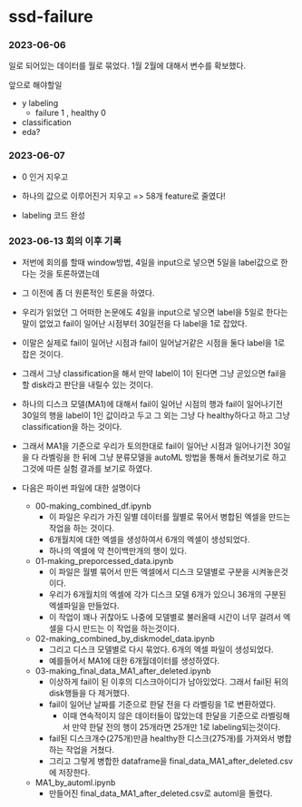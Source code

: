 # ssd-failure

### 2023-06-06
일로 되어있는 데이터를 월로 묶었다.
1월 2월에 대해서 변수를 확보했다.

앞으로 해야할일
- y labeling
  - failure 1 , healthy 0 
- classification
- eda?


### 2023-06-07
- 0 인거 지우고
- 하나의 값으로 이루어진거 지우고
=> 58개 feature로 줄였다!

- labeling 코드 완성

### 2023-06-13 회의 이후 기록
- 저번에 회의를 할때 window방법, 4일을 input으로 넣으면 5일을 label값으로 한다는 것을 토론하였는데
- 그 이전에 좀 더 원론적인 토론을 하였다. 

- 우리가 읽었던 그 어떠한 논문에도 4일을 input으로 넣으면 label을 5일로 한다는 말이 없었고 fail이 일어난 시점부터 30일전을 다 label을 1로 잡았다. 
- 이말은 실제로 fail이 일어난 시점과 fail이 일어날거같은 시점을 둘다 label을 1로 잡은 것이다. 
- 그래서 그냥 classification을 해서 만약 label이 1이 된다면 그냥 곧있으면 fail을 할 disk라고 판단을 내릴수 있는 것이다. 

- 하나의 디스크 모델(MA1)에 대해서 fail이 일어난 시점의 행과 fail이 일어나기전 30일의 행을 label이 1인 값이라고 두고 그 외는 그냥 다 healthy하다고 하고 그냥 classification을 하는 것이다. 
- 그래서 MA1을 기준으로 우리가 토의한대로 fail이 일어난 시점과 일어나기전 30일을 다 라벨링을 한 뒤에 그냥 분류모델을 autoML 방법을 통해서 돌려보기로 하고 그것에 따른 실험 결과를 보기로 하였다. 

- 다음은 파이썬 파일에 대한 설명이다
  - 00-making_combined_df.ipynb
    - 이 파일은 우리가 가진 일별 데이터를 월별로 묶어서 병합된 엑셀을 만드는 작업을 하는 것이다.
    - 6개월치에 대한 엑셀을 생성하여서 6개의 엑셀이 생성되었다.
    - 하나의 엑셀에 약 천이백만개의 행이 있다.
  - 01-making_preporcessed_data.ipynb
    - 이 파일은 월별 묶어서 만든 엑셀에서 디스크 모델별로 구분을 시켜놓은것이다.
    - 우리가 6개월치의 엑셀에 각가 디스크 모델 6개가 있으니 36개의 구분된 엑셀파일을 만들었다.
    - 이 작업이 꽤나 귀찮아도 나중에 모델별로 불러올때 시간이 너무 걸려서 엑셀을 다시 만드는 이 작업을 하는것이다.
  - 02-making_combined_by_diskmodel_data.ipynb
    - 그리고 디스크 모델별로 다시 묶었다. 6개의 엑셀 파일이 생성되었다.
    - 예를들어서 MA1에 대한 6개월데이터를 생성하였다.
  - 03-making_final_data_MA1_after_deleted.ipynb
    - 이상하게 fail이 된 이후의 디스크아이디가 남아있었다. 그래서 fail된 뒤의 disk행들을 다 제거했다.
    - fail이 일어난 날짜를 기준으로 한달 전을 다 라벨링을 1로 변환하였다.
      - 이때 연속적이지 않은 데이터들이 많았는데 한달을 기준으로 라벨링해서 만약 한달 전의 행이 25개라면 25개만 1로 labeling되는것이다.
    - fail된 디스크개수(275개)만큼 healthy한 디스크(275개)를 가져와서 병합하는 작업을 거쳤다.
    - 그리고 그렇게 병합한 dataframe을 final_data_MA1_after_deleted.csv에 저장한다. 
  - MA1_by_automl.ipynb
    - 만들어진 final_data_MA1_after_deleted.csv로 automl을 돌렸다. 